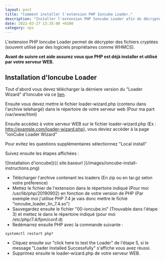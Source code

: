 ```yaml
---
layout: post
title: "Comment installer l'extension PHP Ioncube Loader."
description: "Installer l'extension PHP Ioncube Loader afin de décrypter des fichiers PHP."
date: 2022-03-27 13:35:00 +0100
category: vps
---
```


L'extension PHP Ioncube Loader permet de décrypter des fichiers cryptées (souvent utilisé par des logiciels propriétaires comme WHMCS).

**Avant de suivre cet aide assurez vous que PHP est déjà installer et utilisé par votre serveur WEB.**

## Installation d'Ioncube Loader

Tout d'abord vous devez télécharger la dérniere version du "Loader Wizard" d'Ioncube via ce [lien](https://www.ioncube.com/loader-wizard/loader-wizard.zip).

Ensuite vous devez mettre le fichier loader-wizard.php (contenu dans l'archive telehargé) dans le répertoire de votre serveur web (Pour ma part /var/www/html)

Ensuite accédez à votre serveur WEB sur le fichier loader-wizard.php (Ex : http://example.com/loader-wizard.php), vous deviez accèder à la page "ionCube Loader Wizard"

Pour evitez les questions supplémentaires sélectionnez "Local install"

Suivez ensuite les étapes affichées :

![Installation d'ioncube]({{ site.baseurl }}/images/ioncube-install-instructions.png)

* Télécharger l'archive contenant les loaders (En zip ou en tar.gz selon votre préference)
* Mettez le fichier de l'extension dans le répertoire indiqué (Pour moi /usr/lib/php/20190902) en fonction de votre version de PHP (Par exemple moi j'utilise PHP 7.4 je vais donc mettre le fichié "ioncube_loader_lin_7.4.so")
* Sauvegardez ensuite le fichier "00-ioncube.ini" (Trouvable dans l'étape 3) et mettez le dans le répertoire indiqué (pour moi /etc/php/7.4/fpm/conf.d)
* Redémarrez ensuite PHP avec la commande suivante :

```
systemctl restart php*
```

* Cliquez ensuite sur "click here to test the Loader" de l'étape 5, si le message "Loader Installed Successfully" s'affiche vous avez réussi.
* Supprimez ensuite le loader-wizard.php de votre serveur WEB.